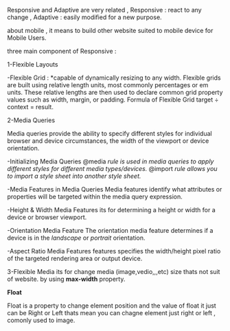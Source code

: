 Responsive and Adaptive are very related , Responsive : react to any change , Adaptive : easily modified for a new purpose.

about mobile , it means to build other website suited to mobile device for Mobile Users.

three main component of Responsive :

1-Flexible Layouts

-Flexible Grid : *capable of dynamically resizing to any width. Flexible grids are built using relative length units, most commonly percentages or em units.
These relative lengths are then used to declare common grid property values such as width, margin, or padding.
Formula of Flexible Grid target ÷ context = result.

2-Media Queries

Media queries provide the ability to specify different styles for individual browser and device circumstances, the width of the viewport or device orientation.

-Initializing Media Queries
@media *rule is used in media queries to apply different styles for different media types/devices.*
@import *rule allows you to import a style sheet into another style sheet.*

-Media Features in Media Queries
Media features identify what attributes or properties will be targeted within the media query expression.

-Height & Width Media Features
its for determining a height or width for a device or browser viewport.

-Orientation Media Feature
The orientation media feature determines if a device is in the *landscape* or *portrait* orientation.

-Aspect Ratio Media Features
features specifies the width/height pixel ratio of the targeted rendering area or output device. 

3-Flexible Media
its for change media (image,vedio,,,etc) size thats not suit of website. by using **max-width** property.


**Float**

Float is a property to change element position and the value of float it just can be Right or Left thats mean you can
chagne element just right or left , comonly used to image.






